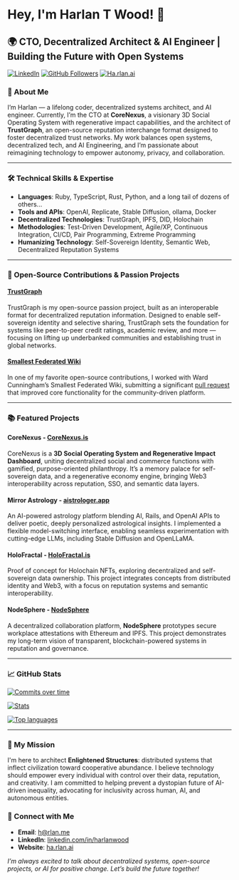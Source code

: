 # Hey, I'm Harlan T Wood! 👾

## 🌍 CTO, Decentralized Architect & AI Engineer | Building the Future with Open Systems

[![LinkedIn](https://img.shields.io/badge/-LinkedIn-blue?style=flat&logo=Linkedin&logoColor=white)](https://www.linkedin.com/in/harlanwood/)
[![GitHub Followers](https://img.shields.io/github/followers/harlantwood?label=Follow&style=social)](https://github.com/harlantwood)
[![Ha.rlan.ai](https://img.shields.io/badge/-Website-brightgreen?style=flat&logo=appveyor)](https://ha.rlan.ai/)

### 🌠 About Me

I’m Harlan — a lifelong coder, decentralized systems architect, and AI engineer. Currently, I’m the CTO at **CoreNexus**, a visionary 3D Social Operating System with regenerative impact capabilities, and the architect of **TrustGraph**, an open-source reputation interchange format designed to foster decentralized trust networks. My work balances open systems, decentralized tech, and AI Engineering, and I’m passionate about reimagining technology to empower autonomy, privacy, and collaboration.

---

### 🛠 Technical Skills & Expertise

- **Languages**: Ruby, TypeScript, Rust, Python, and a long tail of dozens of others...
- **Tools and APIs**: OpenAI, Replicate, Stable Diffusion, ollama, Docker
- **Decentralized Technologies**: TrustGraph, IPFS, DID, Holochain
- **Methodologies**: Test-Driven Development, Agile/XP, Continuous Integration, CI/CD, Pair Programming, Extreme Programming
- **Humanizing Technology**: Self-Sovereign Identity, Semantic Web, Decentralized Reputation Systems

---

### 🌌 Open-Source Contributions & Passion Projects

#### **[TrustGraph](https://github.com/trustgraph/trustgraph)**
TrustGraph is my open-source passion project, built as an interoperable format for decentralized reputation information. Designed to enable self-sovereign identity and selective sharing, TrustGraph sets the foundation for systems like peer-to-peer credit ratings, academic review, and more — focusing on lifting up underbanked communities and establishing trust in global networks.

#### **[Smallest Federated Wiki](https://github.com/WardCunningham/Smallest-Federated-Wiki/pull/204)**
In one of my favorite open-source contributions, I worked with Ward Cunningham’s Smallest Federated Wiki, submitting a significant [pull request](https://github.com/WardCunningham/Smallest-Federated-Wiki/pull/204) that improved core functionality for the community-driven platform.

---

### 📚 Featured Projects

#### **CoreNexus** - [CoreNexus.is](https://CoreNexus.is)
CoreNexus is a **3D Social Operating System and Regenerative Impact Dashboard**, uniting decentralized social and commerce functions with gamified, purpose-oriented philanthropy. It’s a memory palace for self-sovereign data, and a regenerative economy engine, bringing Web3 interoperability across reputation, SSO, and semantic data layers.

#### **Mirror Astrology** - [aistrologer.app](https://aistrologer.app)
An AI-powered astrology platform blending AI, Rails, and OpenAI APIs to deliver poetic, deeply personalized astrological insights. I implemented a flexible model-switching interface, enabling seamless experimentation with cutting-edge LLMs, including Stable Diffusion and OpenLLaMA.

#### **HoloFractal** - [HoloFractal.is](https://HoloFractal.is)
Proof of concept for Holochain NFTs, exploring decentralized and self-sovereign data ownership. This project integrates concepts from distributed identity and Web3, with a focus on reputation systems and semantic interoperability.

#### **NodeSphere** - [NodeSphere](https://github.com/harlantwood/NodeSphere)
A decentralized collaboration platform, **NodeSphere** prototypes secure workplace attestations with Ethereum and IPFS. This project demonstrates my long-term vision of transparent, blockchain-powered systems in reputation and governance.

---

### 📈 GitHub Stats

[![Commits over time](http://github-profile-summary-cards.vercel.app/api/cards/profile-details?username=harlantwood&theme=nord_dark)](https://github.com/harlantwood)

[![Stats](http://github-profile-summary-cards.vercel.app/api/cards/stats?username=harlantwood&theme=nord_dark)](https://github.com/harlantwood)

[![Top languages](http://github-profile-summary-cards.vercel.app/api/cards/most-commit-language?username=harlantwood&theme=nord_dark)](https://github.com/harlantwood)

---

### 🔭 My Mission

I'm here to architect **Enlightened Structures**: distributed systems that inflect civilization toward cooperative abundance. I believe technology should empower every individual with control over their data, reputation, and creativity. I am committed to helping prevent a dystopian future of AI-driven inequality, advocating for inclusivity across human, AI, and autonomous entities.

### 💬 Connect with Me

- **Email**: [h@rlan.me](mailto:h@rlan.me)
- **LinkedIn**: [linkedin.com/in/harlanwood](https://www.linkedin.com/in/harlanwood/)
- **Website**: [ha.rlan.ai](https://ha.rlan.ai/)

*I’m always excited to talk about decentralized systems, open-source projects, or AI for positive change. Let’s build the future together!*
